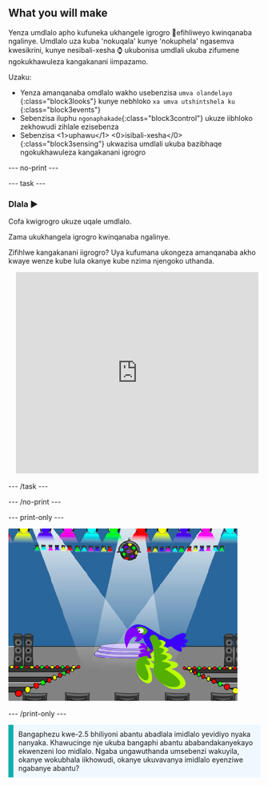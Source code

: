 ## What you will make

Yenza umdlalo apho kufuneka ukhangele igrogro 🐞efihliweyo kwinqanaba ngalinye. Umdlalo uza kuba 'nokuqala' kunye 'nokuphela' ngasemva kwesikrini, kunye nesibali-xesha ⌚ ukubonisa umdlali ukuba zifumene ngokukhawuleza kangakanani iimpazamo.

Uzaku:
+ Yenza amanqanaba omdlalo wakho usebenzisa `umva olandelayo `{:class="block3looks"} kunye nebhloko `xa umva utshintshela ku `{:class="block3events"}
+ Sebenzisa iluphu `ngonaphakade`{:class="block3control"} ukuze iibhloko zekhowudi zihlale ezisebenza
+ Sebenzisa <1>uphawu</1>  <0>isibali-xesha</0>{:class="block3sensing"} ukwazisa umdlali ukuba bazibhaqe ngokukhawuleza kangakanani igrogro

--- no-print ---

--- task ---

### Dlala ▶️
<div style="display: flex; flex-wrap: wrap">
<div style="flex-basis: 200px; flex-grow: 1">  
Cofa kwigrogro ukuze uqale umdlalo.

Zama ukukhangela igrogro kwinqanaba ngalinye.

Zifihlwe kangakanani iigrogro? Uya kufumana ukongeza amanqanaba akho kwaye wenze kube lula okanye kube nzima njengoko uthanda.

</div>
<div class="scratch-preview" style="margin-left: 15px;">
  <iframe allowtransparency="true" width="485" height="402" src="https://scratch.mit.edu/projects/embed/1156707423/?autostart=false" frameborder="0"></iframe>
</div>
</div>

--- /task ---

--- /no-print ---

--- print-only ---

![iProjekthi egqityiweyo.](images/showcase_static.png)

--- /print-only ---

<p style="border-left: solid; border-width:10px; border-color: #0faeb0; background-color: aliceblue; padding: 10px;">
Bangaphezu kwe-2.5 bhiliyoni abantu abadlala imidlalo yevidiyo nyaka nanyaka. Khawucinge nje ukuba bangaphi abantu ababandakanyekayo ekwenzeni loo midlalo. Ngaba ungawuthanda umsebenzi wakuyila, okanye wokubhala iikhowudi, okanye ukuvavanya imidlalo eyenziwe ngabanye abantu? 
</p>
